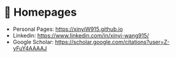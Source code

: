 # 📎 Homepages
- Personal Pages: <a class="noul" href="https://xinyiW915.github.io">https://xinyiW915.github.io</a>
- Linkedin: <a class="noul" href="https://www.linkedin.com/in/xinyi-wang915/">https://www.linkedin.com/in/xinyi-wang915/</a>
- Google Scholar: <a class="noul" href="https://scholar.google.com/citations?user=Z-yFuY4AAAAJ">https://scholar.google.com/citations?user=Z-yFuY4AAAAJ</a>
